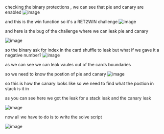 checking the binary protections , we can see that pie and canary are enabled 
![image](https://github.com/CMDJO-QAIS/CTF-Writeups/assets/160439920/53519a88-b3cf-4c79-9f37-d250e952bb2b)

and this is the win function so it's a RET2WIN challenge
![image](https://github.com/CMDJO-QAIS/CTF-Writeups/assets/160439920/5ee00d2f-2b4e-42ea-be35-598e01b08f11)

and here is the bug of the challenge where we can leak pie and canary

![image](https://github.com/CMDJO-QAIS/CTF-Writeups/assets/160439920/c6eaba94-1d8d-4a96-a2ca-ce87cc49ae69)

so the binary ask for index in the card shuffle to leak but what if we gave it a negative number?
![image](https://github.com/CMDJO-QAIS/CTF-Writeups/assets/160439920/ed61ff78-afe3-49a6-ad0b-8777cf4d2b4f)

as we can see we can leak vaules out of the cards boundaries

so we need to know the postion of pie and canary
![image](https://github.com/CMDJO-QAIS/CTF-Writeups/assets/160439920/e16492bb-d338-4cd8-a2cf-4735ad261b42)

so this is how the canary looks like so we need to find what the postion in stack is it in

as you can see here we got the leak for a stack leak and the canary leak 

![image](https://github.com/CMDJO-QAIS/CTF-Writeups/assets/160439920/830e65db-3982-4c80-94da-e38a7800fc21)

now all we have to do is to write the solve script

![image](https://github.com/CMDJO-QAIS/CTF-Writeups/assets/160439920/ef868775-f5e9-432e-8211-adc6a7fa189e)
